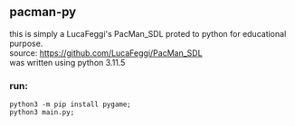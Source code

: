 ## pacman-py
this is simply a LucaFeggi's PacMan_SDL proted to python for educational purpose.  
source: https://github.com/LucaFeggi/PacMan_SDL  
was written using python 3.11.5  

### run:  
`python3 -m pip install pygame;`  
`python3 main.py;`  
